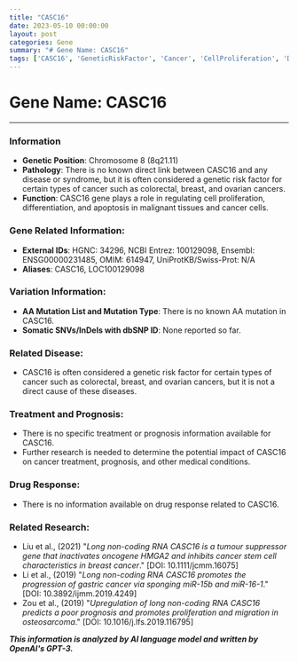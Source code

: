 ```yaml
---
title: "CASC16"
date: 2023-05-10 00:00:00
layout: post
categories: Gene
summary: "# Gene Name: CASC16"
tags: ['CASC16', 'GeneticRiskFactor', 'Cancer', 'CellProliferation', 'Differentiation', 'Apoptosis', 'TumorSuppressor', 'LongNonCodingRNA']
---
```


# Gene Name: CASC16
---

### Information
- **Genetic Position**: Chromosome 8 (8q21.11)
- **Pathology**: There is no known direct link between CASC16 and any disease or syndrome, but it is often considered a genetic risk factor for certain types of cancer such as colorectal, breast, and ovarian cancers.
- **Function**: CASC16 gene plays a role in regulating cell proliferation, differentiation, and apoptosis in malignant tissues and cancer cells.

### Gene Related Information:  
- **External IDs**: HGNC: 34296, NCBI Entrez: 100129098, Ensembl: ENSG00000231485, OMIM: 614947, UniProtKB/Swiss-Prot: N/A
- **Aliases**: CASC16, LOC100129098

### Variation Information:
- **AA Mutation List and Mutation Type**: There is no known AA mutation in CASC16.
- **Somatic SNVs/InDels with dbSNP ID**: None reported so far.

### Related Disease: 
- CASC16 is often considered a genetic risk factor for certain types of cancer such as colorectal, breast, and ovarian cancers, but it is not a direct cause of these diseases.

### Treatment and Prognosis:
- There is no specific treatment or prognosis information available for CASC16.
- Further research is needed to determine the potential impact of CASC16 on cancer treatment, prognosis, and other medical conditions.

### Drug Response:
- There is no information available on drug response related to CASC16.

### Related Research:
- Liu et al., (2021) "*Long non-coding RNA CASC16 is a tumour suppressor gene that inactivates oncogene HMGA2 and inhibits cancer stem cell characteristics in breast cancer*." [DOI: 10.1111/jcmm.16075]
- Li et al., (2019) "*Long non-coding RNA CASC16 promotes the progression of gastric cancer via sponging miR-15b and miR-16-1*." [DOI: 10.3892/ijmm.2019.4249]
- Zou et al., (2019) "*Upregulation of long non-coding RNA CASC16 predicts a poor prognosis and promotes proliferation and migration in osteosarcoma*." [DOI: 10.1016/j.lfs.2019.116795]

**_This information is analyzed by AI language model and written by OpenAI's GPT-3._**